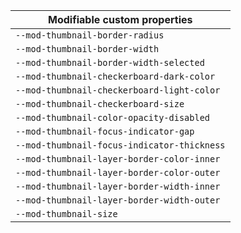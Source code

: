 | Modifiable custom properties                |
| ------------------------------------------- |
| `--mod-thumbnail-border-radius`             |
| `--mod-thumbnail-border-width`              |
| `--mod-thumbnail-border-width-selected`     |
| `--mod-thumbnail-checkerboard-dark-color`   |
| `--mod-thumbnail-checkerboard-light-color`  |
| `--mod-thumbnail-checkerboard-size`         |
| `--mod-thumbnail-color-opacity-disabled`    |
| `--mod-thumbnail-focus-indicator-gap`       |
| `--mod-thumbnail-focus-indicator-thickness` |
| `--mod-thumbnail-layer-border-color-inner`  |
| `--mod-thumbnail-layer-border-color-outer`  |
| `--mod-thumbnail-layer-border-width-inner`  |
| `--mod-thumbnail-layer-border-width-outer`  |
| `--mod-thumbnail-size`                      |
